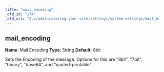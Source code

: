 ```yaml
---
title: "mail_encoding"
_old_id: "174"
_old_uri: "2.x/administering-your-site/settings/system-settings/mail_encoding"
---
```


## mail\_encoding

**Name**: Mail Encoding
**Type**: String
**Default**: 8bit

Sets the Encoding of the message. Options for this are "8bit", "7bit", "binary", "base64", and "quoted-printable".

